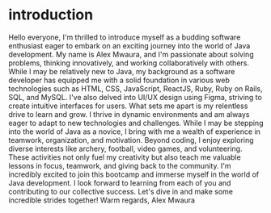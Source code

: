 # introduction
Hello everyone,
I'm thrilled to introduce myself as a budding software enthusiast eager to embark on an exciting journey into the world of Java development. My name is Alex Mwaura, and I'm passionate about solving problems, thinking innovatively, and working collaboratively with others.
While I may be relatively new to Java, my background as a software developer has equipped me with a solid foundation in various web technologies such as HTML, CSS, JavaScript, ReactJS, Ruby, Ruby on Rails, SQL, and MySQL. I've also delved into UI/UX design using Figma, striving to create intuitive interfaces for users.
What sets me apart is my relentless drive to learn and grow. I thrive in dynamic environments and am always eager to adapt to new technologies and challenges. While I may be stepping into the world of Java as a novice, I bring with me a wealth of experience in teamwork, organization, and motivation.
Beyond coding, I enjoy exploring diverse interests like archery, football, video games, and volunteering. These activities not only fuel my creativity but also teach me valuable lessons in focus, teamwork, and giving back to the community.
I'm incredibly excited to join this bootcamp and immerse myself in the world of Java development. I look forward to learning from each of you and contributing to our collective success. Let's dive in and make some incredible strides together!
Warm regards,
Alex Mwaura

